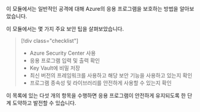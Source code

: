 이 모듈에서는 일반적인 공격에 대해 Azure의 응용 프로그램을 보호하는 방법을 알아보았습니다.

이 모듈에서는 몇 가지 주요 보안 팁을 살펴보았습니다.

> [!div class="checklist"]
> * Azure Security Center 사용
> * 응용 프로그램 입력 및 출력 확인
> * Key Vault에 비밀 저장
> * 최신 버전의 프레임워크를 사용하고 해당 보안 기능을 사용하고 있는지 확인
> * 프로그램 종속성 및 라이브러리를 안전하게 사용할 수 있는지 확인

이 목록에 있는 다섯 개의 항목을 수행하면 응용 프로그램이 안전하게 유지되도록 한 단계 도약하고 발전할 수 있습니다.